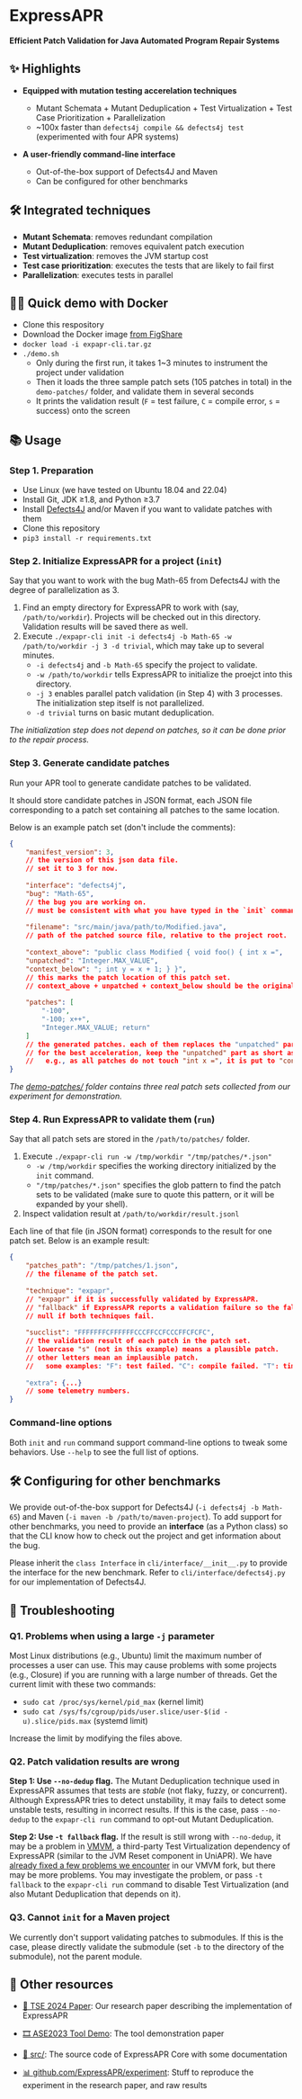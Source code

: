 # ExpressAPR

**Efficient Patch Validation for Java Automated Program Repair Systems**



## ✨ Highlights

- **Equipped with mutation testing accerelation techniques**
  - Mutant Schemata + Mutant Deduplication + Test Virtualization + Test Case Prioritization + Parallelization
  - ~100x faster than `defects4j compile && defects4j test` (experimented with four APR systems)

- **A user-friendly command-line interface**
  - Out-of-the-box support of Defects4J and Maven
  - Can be configured for other benchmarks


## 🛠️ Integrated techniques

- **Mutant Schemata**: removes redundant compilation
- **Mutant Deduplication**: removes equivalent patch execution
- **Test virtualization**: removes the JVM startup cost
- **Test case prioritization**: executes the tests that are likely to fail first
- **Parallelization**: executes tests in parallel


## 👨‍🏫 Quick demo with Docker

- Clone this respository
- Download the Docker image [from FigShare](https://doi.org/10.6084/m9.figshare.21559650)
- `docker load -i expapr-cli.tar.gz`
- `./demo.sh`
  - Only during the first run, it takes 1~3 minutes to instrument the project under validation
  - Then it loads the three sample patch sets (105 patches in total) in the `demo-patches/` folder, and validate them in several seconds
  - It prints the validation result (`F` = test failure, `C` = compile error, `s` = success) onto the screen



## 📚 Usage

### Step 1. Preparation

- Use Linux (we have tested on Ubuntu 18.04 and 22.04)
- Install Git, JDK ≥1.8, and Python ≥3.7
- Install [Defects4J](https://github.com/rjust/defects4j) and/or Maven if you want to validate patches with them
- Clone this repository
- `pip3 install -r requirements.txt`

### Step 2. Initialize ExpressAPR for a project (`init`)

Say that you want to work with the bug Math-65 from Defects4J with the degree of parallelization as 3.

1. Find an empty directory for ExpressAPR to work with (say, `/path/to/workdir`). Projects will be checked out in this directory. Validation results will be saved there as well.
2. Execute `./expapr-cli init -i defects4j -b Math-65 -w /path/to/workdir -j 3 -d trivial`, which may take up to several minutes.
   - `-i defects4j` and `-b Math-65` specify the project to validate.
   - `-w /path/to/workdir` tells ExpressAPR to initialize the proejct into this directory.
   - `-j 3` enables parallel patch validation (in Step 4) with 3 processes. The initialization step itself is not parallelized.
   - `-d trivial` turns on basic mutant deduplication.

*The initialization step does not depend on patches, so it can be done prior to the repair process.*

### Step 3. Generate candidate patches

Run your APR tool to generate candidate patches to be validated.

It should store candidate patches in JSON format, each JSON file corresponding to a patch set containing all patches to the same location.

Below is an example patch set (don't include the comments):

```json
{
    "manifest_version": 3,
    // the version of this json data file.
    // set it to 3 for now.
    
    "interface": "defects4j",
    "bug": "Math-65",
    // the bug you are working on.
    // must be consistent with what you have typed in the `init` command.
    
    "filename": "src/main/java/path/to/Modified.java",
    // path of the patched source file, relative to the project root.
    
    "context_above": "public class Modified { void foo() { int x =",
    "unpatched": "Integer.MAX_VALUE",
    "context_below": "; int y = x + 1; } }",
    // this marks the patch location of this patch set.
    // context_above + unpatched + context_below should be the original content of the file.
    
    "patches": [
        "-100",
        "-100; x++",
        "Integer.MAX_VALUE; return"
    ]
    // the generated patches. each of them replaces the "unpatched" part.
    // for the best acceleration, keep the "unpatched" part as short as possible.
    //   e.g., as all patches do not touch "int x =", it is put to "context_above".
}
```

*The [demo-patches/](demo-patches/) folder contains three real patch sets collected from our experiment for demonstration.*

### Step 4. Run ExpressAPR to validate them (`run`)

Say that all patch sets are stored in the `/path/to/patches/` folder.

1. Execute `./expapr-cli run -w /tmp/workdir "/tmp/patches/*.json"`
   - `-w /tmp/workdir` specifies the working directory initialized by the `init` command.
   - `"/tmp/patches/*.json"` specifies the glob pattern to find the patch sets to be validated (make sure to quote this pattern, or it will be expanded by your shell).
2. Inspect validation result at `/path/to/workdir/result.jsonl`

Each line of that file (in JSON format) corresponds to the result for one patch set. Below is an example result:

```json
{
    "patches_path": "/tmp/patches/1.json",
    // the filename of the patch set.
    
    "technique": "expapr",
    // "expapr" if it is successfully validated by ExpressAPR.
    // "fallback" if ExpressAPR reports a validation failure so the fallback technique is used.
    // null if both techniques fail.
    
    "succlist": "FFFFFFFCFFFFFFCCCFFCCFCCCFFCFCFC",
    // the validation result of each patch in the patch set.
    // lowercase "s" (not in this example) means a plausible patch.
    // other letters mean an implausible patch.
    //   some examples: "F": test failed. "C": compile failed. "T": timed out.
    
    "extra": {...}
    // some telemetry numbers.
}
```

### Command-line options

Both `init` and `run` command support command-line options to tweak some behaviors. Use `--help` to see the full list of options.



## 🛠 Configuring for other benchmarks

We provide out-of-the-box support for Defects4J (`-i defects4j -b Math-65`) and Maven (`-i maven -b /path/to/maven-project`). To add support for other benchmarks, you need to provide an **interface** (as a Python class) so that the CLI know how to check out the project and get information about the bug.

Please inherit the `class Interface` in `cli/interface/__init__.py` to provide the interface for the new benchmark. Refer to `cli/interface/defects4j.py` for our implementation of Defects4J.



## 💊 Troubleshooting

### Q1. Problems when using a large `-j` parameter

Most Linux distributions (e.g., Ubuntu) limit the maximum number of processes a user can use. This may cause problems with some projects (e.g., Closure) if you are running with a large number of threads. Get the current limit with these two commands:

- `sudo cat /proc/sys/kernel/pid_max` (kernel limit)
- `sudo cat /sys/fs/cgroup/pids/user.slice/user-$(id -u).slice/pids.max` (systemd limit)

Increase the limit by modifying the files above.

### Q2. Patch validation results are wrong

**Step 1: Use `--no-dedup` flag.** The Mutant Deduplication technique used in ExpressAPR assumes that tests are *stable* (not flaky, fuzzy, or concurrent). Although ExpressAPR tries to detect unstability, it may fails to detect some unstable tests, resulting in incorrect results. If this is the case, pass `--no-dedup` to the `expapr-cli run` command to opt-out Mutant Deduplication.

**Step 2: Use `-t fallback` flag.** If the result is still wrong with `--no-dedup`, it may be a problem in [VMVM](https://github.com/Programming-Systems-Lab/vmvm), a third-party Test Virtualization dependency of ExpressAPR (similar to the JVM Reset component in UniAPR). We have [already fixed a few problems we encounter](https://github.com/ExpressAPR/VMVM/compare/07a36dc21373147c50ceacd7bff2b2e7a86c8780...master) in our VMVM fork, but there may be more problems. You may investigate the problem, or pass `-t fallback` to the `expapr-cli run` command to disable Test Virtualization (and also Mutant Deduplication that depends on it).

### Q3. Cannot `init` for a Maven project

We currently don't support validating patches to submodules. If this is the case, please directly validate the submodule (set `-b` to the directory of the submodule), not the parent module.



## 🔗 Other resources

- [📄 TSE 2024 Paper](https://doi.org/10.1109/TSE.2024.3359969): Our research paper describing the implementation of ExpressAPR

- [🎞 ASE2023 Tool Demo](https://doi.org/10.1109/ASE56229.2023.00012): The tool demonstration paper

- [💾 src/](src/): The source code of ExpressAPR Core with some documentation
- [📊 github.com/ExpressAPR/experiment](https://github.com/ExpressAPR/experiment): Stuff to reproduce the experiment in the research paper, and raw results
